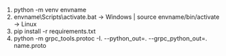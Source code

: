 1) python -m venv envname
2) envname\Scripts\activate.bat -> Windows | source envname/bin/activate -> Linux
3) pip install -r requirements.txt
4) python -m grpc_tools.protoc -I. --python_out=. --grpc_python_out=. name.proto